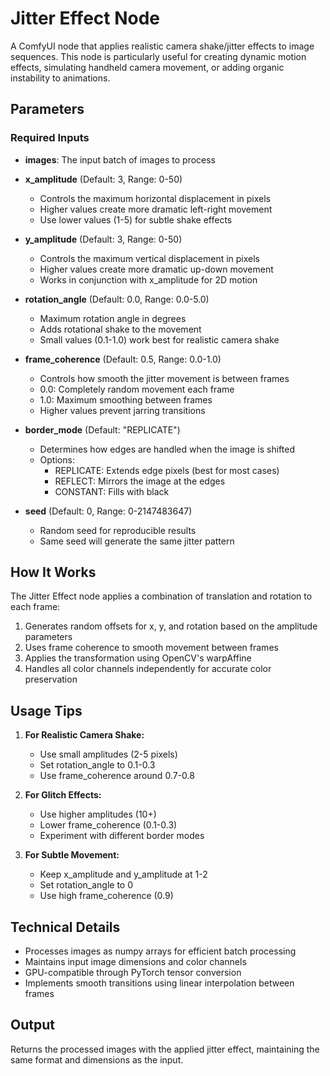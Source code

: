 # Jitter Effect Node

A ComfyUI node that applies realistic camera shake/jitter effects to image sequences. This node is particularly useful for creating dynamic motion effects, simulating handheld camera movement, or adding organic instability to animations.

## Parameters

### Required Inputs

- **images**: The input batch of images to process
- **x_amplitude** (Default: 3, Range: 0-50)
  - Controls the maximum horizontal displacement in pixels
  - Higher values create more dramatic left-right movement
  - Use lower values (1-5) for subtle shake effects

- **y_amplitude** (Default: 3, Range: 0-50)
  - Controls the maximum vertical displacement in pixels
  - Higher values create more dramatic up-down movement
  - Works in conjunction with x_amplitude for 2D motion

- **rotation_angle** (Default: 0.0, Range: 0.0-5.0)
  - Maximum rotation angle in degrees
  - Adds rotational shake to the movement
  - Small values (0.1-1.0) work best for realistic camera shake

- **frame_coherence** (Default: 0.5, Range: 0.0-1.0)
  - Controls how smooth the jitter movement is between frames
  - 0.0: Completely random movement each frame
  - 1.0: Maximum smoothing between frames
  - Higher values prevent jarring transitions

- **border_mode** (Default: "REPLICATE")
  - Determines how edges are handled when the image is shifted
  - Options:
    - REPLICATE: Extends edge pixels (best for most cases)
    - REFLECT: Mirrors the image at the edges
    - CONSTANT: Fills with black

- **seed** (Default: 0, Range: 0-2147483647)
  - Random seed for reproducible results
  - Same seed will generate the same jitter pattern

## How It Works

The Jitter Effect node applies a combination of translation and rotation to each frame:

1. Generates random offsets for x, y, and rotation based on the amplitude parameters
2. Uses frame coherence to smooth movement between frames
3. Applies the transformation using OpenCV's warpAffine
4. Handles all color channels independently for accurate color preservation

## Usage Tips

1. **For Realistic Camera Shake:**
   - Use small amplitudes (2-5 pixels)
   - Set rotation_angle to 0.1-0.3
   - Use frame_coherence around 0.7-0.8

2. **For Glitch Effects:**
   - Use higher amplitudes (10+)
   - Lower frame_coherence (0.1-0.3)
   - Experiment with different border modes

3. **For Subtle Movement:**
   - Keep x_amplitude and y_amplitude at 1-2
   - Set rotation_angle to 0
   - Use high frame_coherence (0.9)

## Technical Details

- Processes images as numpy arrays for efficient batch processing
- Maintains input image dimensions and color channels
- GPU-compatible through PyTorch tensor conversion
- Implements smooth transitions using linear interpolation between frames

## Output

Returns the processed images with the applied jitter effect, maintaining the same format and dimensions as the input.
